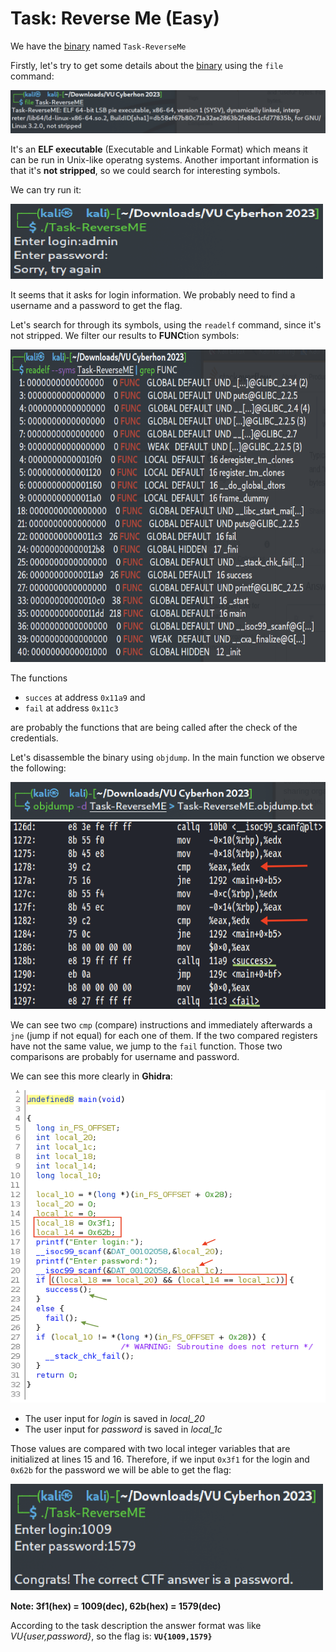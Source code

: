 # Task: Reverse Me (Easy)

We have the [binary](https://github.com/kallenosf/CTF_Writeups/blob/main/VU_Cyberthon_2023/binaries/Task-ReverseME) named `Task-ReverseMe`

Firstly, let's try to get some details about the [binary](https://github.com/kallenosf/CTF_Writeups/blob/main/VU_Cyberthon_2023/binaries/Task-ReverseME) using the `file` command:

![file command!](https://raw.githubusercontent.com/kallenosf/CTF_Writeups/main/VU_Cyberthon_2023/img/Reverse_easy1.png "file command")

It's an **ELF executable** (Executable and Linkable Format) which means it can be run in Unix-like operatng systems. Another important information is that it's **not stripped**, so we could search for interesting symbols.

We can try run it:

<img src="https://raw.githubusercontent.com/kallenosf/CTF_Writeups/main/VU_Cyberthon_2023/img/Reverse_easy2.png" width="500" height="120">

It seems that it asks for login information. We probably need to find a username and a password to get the flag.

Let's search for through its symbols, using the `readelf` command, since it's not stripped. We filter our results to **FUNC**tion symbols:

<img src="https://raw.githubusercontent.com/kallenosf/CTF_Writeups/main/VU_Cyberthon_2023/img/Reverse_easy3.png" width="700" height="500">

The functions 
- `succes` at address `0x11a9` and 
- `fail` at address `0x11c3` 

are probably the functions that are being called after the check of the credentials.

Let's disassemble the binary using `objdump`. In the main function we observe the following:

<img src="https://raw.githubusercontent.com/kallenosf/CTF_Writeups/main/VU_Cyberthon_2023/img/Reverse_easy4.png" width="700" height="60">

<img src="https://raw.githubusercontent.com/kallenosf/CTF_Writeups/main/VU_Cyberthon_2023/img/Reverse_easy5.png" width="700" height="300">

We can see two `cmp` (compare) instructions and immediately afterwards a `jne` (jump if not equal) for each one of them. If the two compared registers have not the same value, we jump to the `fail` function.
Those two comparisons are probably for username and password.

We can see this more clearly in **Ghidra**:

<img src="https://raw.githubusercontent.com/kallenosf/CTF_Writeups/main/VU_Cyberthon_2023/img/Reverse_easy7.png" width="600" height="500">

- The user input for *login* is saved in *local_20*
- The user input for *password* is saved in *local_1c*

Those values are compared with two local integer variables that are initialized at lines 15 and 16. Therefore, if we input `0x3f1` for the login and `0x62b` for the password we will be able to get the flag:

<img src="https://raw.githubusercontent.com/kallenosf/CTF_Writeups/main/VU_Cyberthon_2023/img/Reverse_easy6.png" width="500" height="170">

**Note: 3f1(hex) = 1009(dec), 62b(hex) = 1579(dec)**

According to the task description the answer format was like *VU{user,password}*, so the flag is:
**`VU{1009,1579}`**
